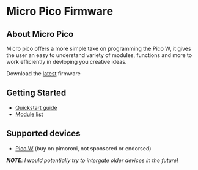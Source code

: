# Micro Pico Firmware
## About Micro Pico
Micro pico offers a more simple take on programming the Pico W, it gives the user an easy to understand variety of modules, functions and more to work efficiently in devloping you creative ideas.

Download the [latest](https://github.com/jackablett/micro-pico/releases) firmware

## Getting Started
- [Quickstart guide](https://github.com/jackablett/micro-pico/blob/main/documentation/getting-started.md)
- [Module list](https://github.com/jackablett/micro-pico/tree/main/documentation/modules)

## Supported devices
- [Pico W](https://shop.pimoroni.com/products/raspberry-pi-pico-w?variant=40059369619539) (buy on pimoroni, not sponsored or endorsed)

***NOTE**: I would potentially try to intergate older devices in the future!*
